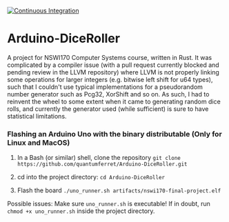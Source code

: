 [![Continuous Integration](https://github.com/quantumferret/Arduino-DiceRoller/actions/workflows/ci.yml/badge.svg)](https://github.com/quantumferret/Arduino-DiceRoller/actions/workflows/ci.yml)

# Arduino-DiceRoller
A project for NSWI170 Computer Systems course, written in Rust. It was complicated by a compiler issue (with a pull request currently blocked and pending review in the LLVM repository) where LLVM is not properly linking some operations for larger integers (e.g. bitwise left shift for u64 types), such that I couldn't use typical implementations for a pseudorandom number generator such as Pcg32, XorShift and so on. As such, I had to reinvent the wheel to some extent when it came to generating random dice rolls, and currently the generator used (while sufficient) is sure to have statistical limitations.


### Flashing an Arduino Uno with the binary distributable (Only for Linux and MacOS)
1. In a Bash (or similar) shell, clone the repository
    `git clone https://github.com/quantumferret/Arduino-DiceRoller.git`

2. cd into the project directory: `cd Arduino-DiceRoller`

3. Flash the board
    `./uno_runner.sh artifacts/nswi170-final-project.elf`
    
  Possible issues:
    Make sure `uno_runner.sh` is executable! If in doubt, run `chmod +x uno_runner.sh` inside the project directory.
